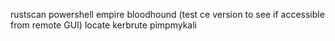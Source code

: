rustscan
powershell empire
bloodhound (test ce version to see if accessible from remote GUI)
locate
kerbrute
pimpmykali

